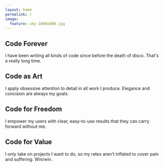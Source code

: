 ```yaml
---
layout: home
permalink: /
image:
  feature: sky-1600x800.jpg
---
```


<div class="tiles">

<div class="tile">
  <h2 class="post-title">Code Forever</h2>
  <p class="post-excerpt">I have been writing all kinds of code since before the death of disco.  That's a really long time.</p>
</div><!-- /.tile -->

<div class="tile">
  <h2 class="post-title">Code as Art</h2>
  <p class="post-excerpt">I apply obsessive attention to detail in all work I produce.  Elegance and concision are always my goals.</p>
</div><!-- /.tile -->

<div class="tile">
  <h2 class="post-title">Code for Freedom</h2>
  <p class="post-excerpt">I empower my users with clear, easy-to-use results that they can carry forward without me.</p>
</div><!-- /.tile -->

<div class="tile">
  <h2 class="post-title">Code for Value</h2>
  <p class="post-excerpt">I only take on projects I want to do, so my rates aren't inflated to cover pain and suffering.  Win/win.</p>
</div><!-- /.tile -->

</div><!-- /.tiles -->
